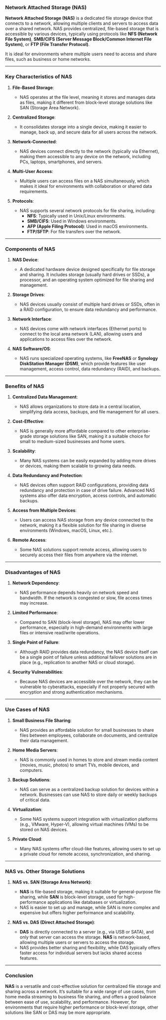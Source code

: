 ### **Network Attached Storage (NAS)**

**Network Attached Storage (NAS)** is a dedicated file storage device that connects to a network, allowing multiple clients and servers to access data over a shared network. NAS provides centralized, file-based storage that is accessible by various devices, typically using protocols like **NFS (Network File System)**, **SMB/CIFS (Server Message Block/Common Internet File System)**, or **FTP (File Transfer Protocol)**. 

It is ideal for environments where multiple users need to access and share files, such as business or home networks.

---

### **Key Characteristics of NAS**

1. **File-Based Storage**:
   - NAS operates at the file level, meaning it stores and manages data as files, making it different from block-level storage solutions like SAN (Storage Area Network).
   
2. **Centralized Storage**:
   - It consolidates storage into a single device, making it easier to manage, back up, and secure data for all users across the network.

3. **Network-Connected**:
   - NAS devices connect directly to the network (typically via Ethernet), making them accessible to any device on the network, including PCs, laptops, smartphones, and servers.

4. **Multi-User Access**:
   - Multiple users can access files on a NAS simultaneously, which makes it ideal for environments with collaboration or shared data requirements.

5. **Protocols**:
   - NAS supports several network protocols for file sharing, including:
     - **NFS**: Typically used in Unix/Linux environments.
     - **SMB/CIFS**: Used in Windows environments.
     - **AFP (Apple Filing Protocol)**: Used in macOS environments.
     - **FTP/SFTP**: For file transfers over the network.

---

### **Components of NAS**

1. **NAS Device**:
   - A dedicated hardware device designed specifically for file storage and sharing. It includes storage (usually hard drives or SSDs), a processor, and an operating system optimized for file sharing and management.

2. **Storage Drives**:
   - NAS devices usually consist of multiple hard drives or SSDs, often in a RAID configuration, to ensure data redundancy and performance.

3. **Network Interface**:
   - NAS devices come with network interfaces (Ethernet ports) to connect to the local area network (LAN), allowing users and applications to access files over the network.

4. **NAS Software/OS**:
   - NAS runs specialized operating systems, like **FreeNAS** or **Synology DiskStation Manager (DSM)**, which provide features like user management, access control, data redundancy (RAID), and backups.

---

### **Benefits of NAS**

1. **Centralized Data Management**:
   - NAS allows organizations to store data in a central location, simplifying data access, backups, and file management for all users.

2. **Cost-Effective**:
   - NAS is generally more affordable compared to other enterprise-grade storage solutions like SAN, making it a suitable choice for small to medium-sized businesses and home users.

3. **Scalability**:
   - Many NAS systems can be easily expanded by adding more drives or devices, making them scalable to growing data needs.

4. **Data Redundancy and Protection**:
   - NAS devices often support RAID configurations, providing data redundancy and protection in case of drive failure. Advanced NAS systems also offer data encryption, access controls, and automatic backups.

5. **Access from Multiple Devices**:
   - Users can access NAS storage from any device connected to the network, making it a flexible solution for file sharing in diverse environments (Windows, macOS, Linux, etc.).

6. **Remote Access**:
   - Some NAS solutions support remote access, allowing users to securely access their files from anywhere via the internet.

---

### **Disadvantages of NAS**

1. **Network Dependency**:
   - NAS performance depends heavily on network speed and bandwidth. If the network is congested or slow, file access times may increase.

2. **Limited Performance**:
   - Compared to SAN (block-level storage), NAS may offer lower performance, especially in high-demand environments with large files or intensive read/write operations.

3. **Single Point of Failure**:
   - Although RAID provides data redundancy, the NAS device itself can be a single point of failure unless additional failover solutions are in place (e.g., replication to another NAS or cloud storage).

4. **Security Vulnerabilities**:
   - Because NAS devices are accessible over the network, they can be vulnerable to cyberattacks, especially if not properly secured with encryption and strong authentication mechanisms.

---

### **Use Cases of NAS**

1. **Small Business File Sharing**:
   - NAS provides an affordable solution for small businesses to share files between employees, collaborate on documents, and centralize their data management.

2. **Home Media Servers**:
   - NAS is commonly used in homes to store and stream media content (movies, music, photos) to smart TVs, mobile devices, and computers.

3. **Backup Solutions**:
   - NAS can serve as a centralized backup solution for devices within a network. Businesses can use NAS to store daily or weekly backups of critical data.

4. **Virtualization**:
   - Some NAS systems support integration with virtualization platforms (e.g., VMware, Hyper-V), allowing virtual machines (VMs) to be stored on NAS devices.

5. **Private Cloud**:
   - Many NAS systems offer cloud-like features, allowing users to set up a private cloud for remote access, synchronization, and sharing.

---

### **NAS vs. Other Storage Solutions**

1. **NAS vs. SAN (Storage Area Network)**:
   - **NAS** is file-based storage, making it suitable for general-purpose file sharing, while **SAN** is block-level storage, used for high-performance applications like databases or virtualization.
   - NAS is easier to set up and manage, while SAN is more complex and expensive but offers higher performance and scalability.

2. **NAS vs. DAS (Direct Attached Storage)**:
   - **DAS** is directly connected to a server (e.g., via USB or SATA), and only that server can access the storage. **NAS** is network-based, allowing multiple users or servers to access the storage.
   - NAS provides better sharing and flexibility, while DAS typically offers faster access for individual servers but lacks shared access features.

---

### **Conclusion**

**NAS** is a versatile and cost-effective solution for centralized file storage and sharing across a network. It’s suitable for a wide range of use cases, from home media streaming to business file sharing, and offers a good balance between ease of use, scalability, and performance. However, for environments that require higher performance or block-level storage, other solutions like SAN or DAS may be more appropriate.
